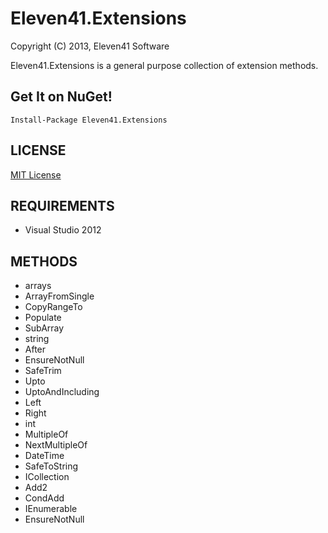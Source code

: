 # Eleven41.Extensions

Copyright (C) 2013, Eleven41 Software

Eleven41.Extensions is a general purpose collection of extension methods.

## Get It on NuGet!

	Install-Package Eleven41.Extensions

## LICENSE
[MIT License](https://github.com/eleven41/Eleven41.Extensions/blob/master/LICENSE.md)

## REQUIREMENTS

* Visual Studio 2012

## METHODS

* arrays
 * ArrayFromSingle
 * CopyRangeTo
 * Populate
 * SubArray
* string
 * After
 * EnsureNotNull
 * SafeTrim
 * Upto
 * UptoAndIncluding
 * Left
 * Right
* int
 * MultipleOf
 * NextMultipleOf
* DateTime
 * SafeToString
* ICollection
 * Add2
 * CondAdd
* IEnumerable
 * EnsureNotNull
